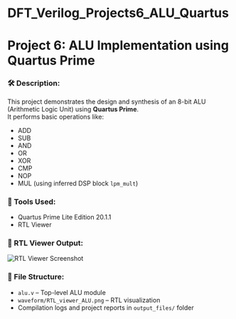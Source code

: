 # DFT_Verilog_Projects6_ALU_Quartus
# Project 6: ALU Implementation using Quartus Prime

### 🛠️ Description:
This project demonstrates the design and synthesis of an 8-bit ALU (Arithmetic Logic Unit) using **Quartus Prime**.  
It performs basic operations like:
- ADD
- SUB
- AND
- OR
- XOR
- CMP
- NOP
- MUL (using inferred DSP block `lpm_mult`)

### 🧠 Tools Used:
- Quartus Prime Lite Edition 20.1.1
- RTL Viewer

### 📸 RTL Viewer Output:
![RTL Viewer Screenshot](./waveform/RTL_viewer_ALU.png)

### 📁 File Structure:
- `alu.v` – Top-level ALU module
- `waveform/RTL_viewer_ALU.png` – RTL visualization
- Compilation logs and project reports in `output_files/` folder
